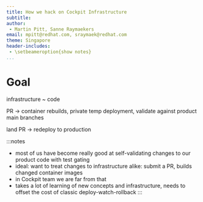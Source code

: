 ```yaml
---
title: How we hack on Cockpit Infrastructure
subtitle:
author:
 - Martin Pitt, Sanne Raymaekers
email: mpitt@redhat.com, sraymaek@redhat.com
theme: Singapore
header-includes:
 - \setbeameroption{show notes}
...
```


# Goal

infrastructure ~ code

PR → container rebuilds, private temp deployment, validate against product main branches

land PR → redeploy to production

:::notes
- most of us have become really good at self-validating changes to our product code with test gating
- ideal: want to treat changes to infrastructure alike: submit a PR, builds changed container images
- in Cockpit team we are far from that
- takes a lot of learning of new concepts and infrastructure, needs to offset the cost of classic deploy-watch-rollback
:::
